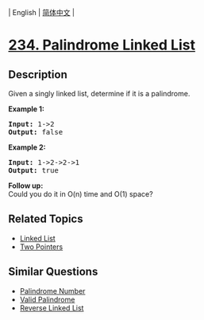 
| English | [简体中文](README_CN.md) |

# [234. Palindrome Linked List](https://leetcode-cn.com/problems/palindrome-linked-list/)

## Description

<p>Given a singly linked list, determine if it is a palindrome.</p>

<p><strong>Example 1:</strong></p>

<pre>
<strong>Input:</strong> 1-&gt;2
<strong>Output:</strong> false</pre>

<p><strong>Example 2:</strong></p>

<pre>
<strong>Input:</strong> 1-&gt;2-&gt;2-&gt;1
<strong>Output:</strong> true</pre>

<p><b>Follow up:</b><br />
Could you do it in O(n) time and O(1) space?</p>


## Related Topics

- [Linked List](https://leetcode-cn.com/tag/linked-list)
- [Two Pointers](https://leetcode-cn.com/tag/two-pointers)

## Similar Questions

- [Palindrome Number](../palindrome-number/README_EN.md)
- [Valid Palindrome](../valid-palindrome/README_EN.md)
- [Reverse Linked List](../reverse-linked-list/README_EN.md)
